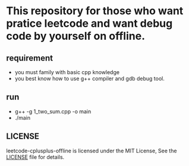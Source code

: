 # This repository for those who want pratice leetcode and want debug code by yourself on offline.

## requirement
- you must family with basic cpp knowledge
- you best know how to use g++ compiler and gdb debug tool.

## run
- g++ -g 1_two_sum.cpp -o main
- ./main

## LICENSE
leetcode-cplusplus-offline is licensed under the MIT License, See the [LICENSE](./LICENSE) file for details.